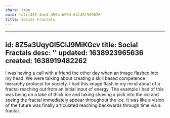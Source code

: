 ```yaml
---
share: true
uuid: fa7cf452-4de4-459b-b93d-64f451909626
title: Social Fractals
---
```

---
id: 8Z5a3UqyGl5CiJ9MiKGcv
title: Social Fractals
desc: ''
updated: 1638923965636
created: 1638919482262
---

I was having a call with a friend the other day when an image flashed into my head. We were talking about creating a skill based competence hierarchy protocol for society. I had this image flash in my mind about of a fractal reaching out from an initial input of energy. The example I had of this was being on a lake of thick ice and taking shoving a pick into the ice and seeing the fractal immediately appear throughout the ice. It was like a vision of the future was finally articulated reaching backwards through time via a fractal.